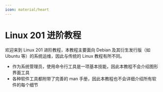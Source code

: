 ```yaml
---
icon: material/heart
---
```


# Linux 201 进阶教程

欢迎来到 Linux 201 进阶教程，本教程主要面向 Debian 及其衍生发行版（如 Ubuntu 等）的系统运维，因此与传统的 Linux 教程有所不同。

- 作为系统管理员，使用命令行工具是一项基本技能，因此本教程不会介绍图形界面工具
- 各种软件工具都附带了完善的 man 手册，因此本教程也不会详细介绍所有软件的每个细节
